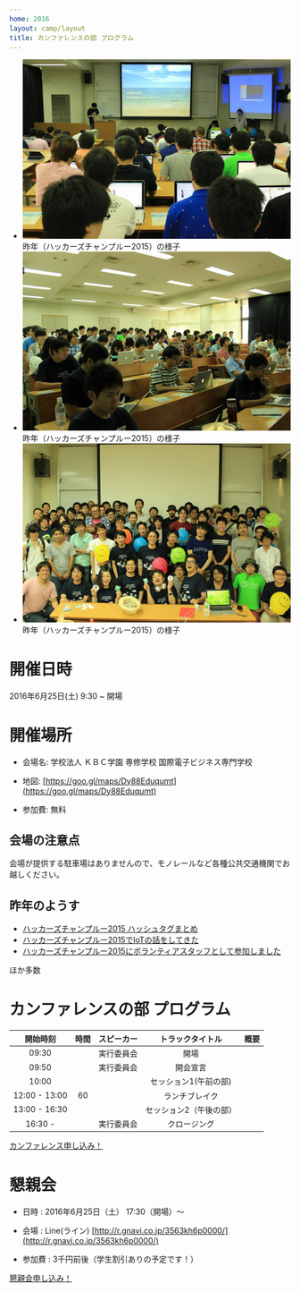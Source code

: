 ```yaml
---
home: 2016
layout: camp/layout
title: カンファレンスの部 プログラム
---
```


<ul data-orbit>
 <li>
  <img src="/img/2016/11230100_10153994620175031_1803286837806796002_n.jpg" />
  <div class="orbit-caption">昨年（ハッカーズチャンプルー2015）の様子</div>
 </li>
 <li>
  <img src="/img/2016/11138574_10153994619515031_1659880026030998327_n.jpg" />
  <div class="orbit-caption">昨年（ハッカーズチャンプルー2015）の様子</div>
 </li>
 <li>
  <img src="/img/2016/11667478_10153994615775031_4668751459905130944_n.jpg" />
  <div class="orbit-caption">昨年（ハッカーズチャンプルー2015）の様子</div>
 </li>
</ul>


# 開催日時
2016年6月25日(土) 9:30 ~ 開場

# 開催場所

- 会場名: 学校法人 ＫＢＣ学園 専修学校 国際電子ビジネス専門学校

- 地図:  [https://goo.gl/maps/Dy88Eduqumt](https://goo.gl/maps/Dy88Eduqumt)

- 参加費: 無料

## 会場の注意点

会場が提供する駐車場はありませんので、モノレールなど各種公共交通機関でお越しください。

## 昨年のようす

* [ハッカーズチャンプルー2015 ハッシュタグまとめ](http://togetter.com/li/840194)
* [ハッカーズチャンプルー2015でIoTの話をしてきた](http://dev.classmethod.jp/hardware/report-about-hackers-champloo-2015/)
* [ハッカーズチャンプルー2015にボランティアスタッフとして参加しました](http://kimihito.hatenablog.com/entry/2015/07/02/093000)

ほか多数

# カンファレンスの部 プログラム

| 開始時刻 | 時間 | スピーカー| トラックタイトル  | 概要|
|:-----------:|:------------:|:------------:|:------------:|:------------:|
| 09:30       |         |  実行委員会    | 開場        |  |
| 09:50       |         |   実行委員会    |   開会宣言      |  |
| 10:00      |         |       |   セッション1(午前の部)     |  |
| 12:00 - 13:00 | 60 | | ランチブレイク| |
| 13:00 - 16:30 |    | | セッション2（午後の部）| |
| 16:30 - | | 実行委員会 | クロージング| |

<p><a href="https://hackers-champloo.doorkeeper.jp/events/42325" class="medium button" target="_blank">カンファレンス申し込み！</a></p>

# 懇親会

- 日時 : 2016年6月25日（土） 17:30（開場）〜

- 会場 : Line(ライン) [http://r.gnavi.co.jp/3563kh6p0000/](http://r.gnavi.co.jp/3563kh6p0000/)

- 参加費 : 3千円前後（学生割引ありの予定です！）

<p><a href="https://hackers-champloo.doorkeeper.jp/events/42458" class="medium button" target="_blank">懇親会申し込み！</a></p>
